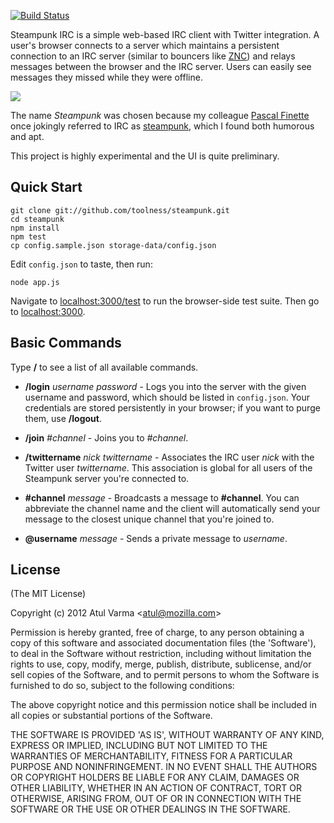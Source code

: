 [![Build Status](https://secure.travis-ci.org/toolness/steampunk.png?branch=master)](http://travis-ci.org/toolness/steampunk)

Steampunk IRC is a simple web-based IRC client with Twitter integration.
A user's browser connects to a server which maintains a persistent connection
to an IRC server (similar to bouncers like [ZNC][]) and relays messages
between the browser and the IRC server. Users can easily see messages
they missed while they were offline.

<img src="http://u.toolness.org/vjoaf">

The name *Steampunk* was chosen because my colleague [Pascal Finette][finette]
once jokingly referred to IRC as [steampunk][], which I found both
humorous and apt.

This project is highly experimental and the UI is quite preliminary.

## Quick Start

    git clone git://github.com/toolness/steampunk.git
    cd steampunk
    npm install
    npm test
    cp config.sample.json storage-data/config.json

Edit `config.json` to taste, then run:

    node app.js

Navigate to [localhost:3000/test][] to run the browser-side test suite.
Then go to [localhost:3000][].

## Basic Commands

Type **/** to see a list of all available commands.

* **/login** *username* *password* - Logs you into the server with the given
username and password, which should be listed in `config.json`. Your
credentials are stored persistently in your browser; if you want to purge
them, use **/logout**.

* **/join** *#channel* - Joins you to *#channel*.

* **/twittername** *nick* *twittername* - Associates the IRC user *nick* with
the Twitter user *twittername*. This association is global for all users
of the Steampunk server you're connected to.

* **#channel** *message* - Broadcasts a message to **#channel**. You can 
abbreviate the channel name and the client will automatically send your
message to the closest unique channel that you're joined to.

* **@username** *message* - Sends a private message to *username*.

## License

(The MIT License)

Copyright (c) 2012 Atul Varma &lt;atul@mozilla.com&gt;

Permission is hereby granted, free of charge, to any person obtaining
a copy of this software and associated documentation files (the
'Software'), to deal in the Software without restriction, including
without limitation the rights to use, copy, modify, merge, publish,
distribute, sublicense, and/or sell copies of the Software, and to
permit persons to whom the Software is furnished to do so, subject to
the following conditions:

The above copyright notice and this permission notice shall be
included in all copies or substantial portions of the Software.

THE SOFTWARE IS PROVIDED 'AS IS', WITHOUT WARRANTY OF ANY KIND,
EXPRESS OR IMPLIED, INCLUDING BUT NOT LIMITED TO THE WARRANTIES OF
MERCHANTABILITY, FITNESS FOR A PARTICULAR PURPOSE AND NONINFRINGEMENT.
IN NO EVENT SHALL THE AUTHORS OR COPYRIGHT HOLDERS BE LIABLE FOR ANY
CLAIM, DAMAGES OR OTHER LIABILITY, WHETHER IN AN ACTION OF CONTRACT,
TORT OR OTHERWISE, ARISING FROM, OUT OF OR IN CONNECTION WITH THE
SOFTWARE OR THE USE OR OTHER DEALINGS IN THE SOFTWARE.

  [ZNC]: http://znc.in
  [finette]: http://www.finette.com/
  [steampunk]: http://en.wikipedia.org/wiki/Steampunk
  [localhost:3000/test]: http://localhost:3000/test/
  [localhost:3000]: http://localhost:3000/
